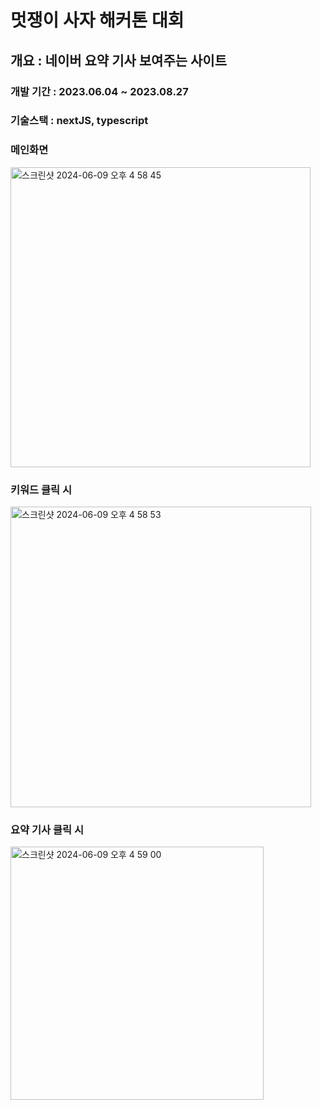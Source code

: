 # 멋쟁이 사자 해커톤 대회

## 개요 : 네이버 요약 기사 보여주는 사이트

### 개발 기간 :  2023.06.04 ~ 2023.08.27

### 기술스택 : nextJS, typescript

### 메인화면
<img width="480" alt="스크린샷 2024-06-09 오후 4 58 45" src="https://github.com/dongguJeong/mogakso-nextJSv2/assets/133619736/0b6cb9d7-f967-4a42-92d1-68da5eba279a">

### 키워드 클릭 시
<img width="481" alt="스크린샷 2024-06-09 오후 4 58 53" src="https://github.com/dongguJeong/mogakso-nextJSv2/assets/133619736/ccc0a96e-948b-44f6-82e1-ddf1bd13a7c8">

### 요약 기사 클릭 시

<img width="405" alt="스크린샷 2024-06-09 오후 4 59 00" src="https://github.com/dongguJeong/mogakso-nextJSv2/assets/133619736/4696696b-4f49-4d9e-a18b-e078aacb855a">
